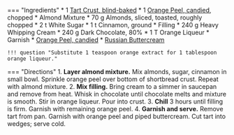 === "Ingredients"
    * 1 [Tart Crust, blind-baked](../../bread/pastry-doughs/tart-crust.md)
    * 1 [Orange Peel, candied](../toppings/candied-orange-peel.md), chopped
    * Almond Mixture
        * 70 g Almonds, sliced, toasted, roughly chopped
        * 2 t White Sugar
        * 1 t Cinnamon, ground
    * Filling
        * 240 g Heavy Whipping Cream
        * 240 g Dark Chocolate, 80%
        * 1 T Orange Liqueur
    * Garnish
        * [Orange Peel, candied](../toppings/candied-orange-peel.md)
        * [Russian Buttercream](../toppings/russian-buttercream.md)

    !!! question "Substitute 1 teaspoon orange extract for 1 tablespoon orange liqueur."

=== "Directions"
    1. **Layer almond mixture.** Mix almonds, sugar, cinnamon in small bowl. Sprinkle orange peel over bottom of shortbread crust. Repeat with almond mixture.
    2. **Mix filling.** Bring cream to a simmer in saucepan and remove from heat. Whisk in chocolate until chocolate melts and mixture is smooth. Stir in orange liqueur. Pour into crust.
    3. **Chill** 3 hours until filling is firm. Garnish with remaining orange peel.
    4. **Garnish and serve.** Remove tart from pan. Garnish with orange peel and piped buttercream. Cut tart into wedges; serve cold.

[^1]:
    Fenzl, Barbara Pool. ["Dark Chocolate and Orange Tart with Toasted Almonds."](https://www.bonappetit.com/recipe/dark-chocolate-and-orange-tart-with-toasted-almonds) *Bon Appetit.* 7 April 2008.
